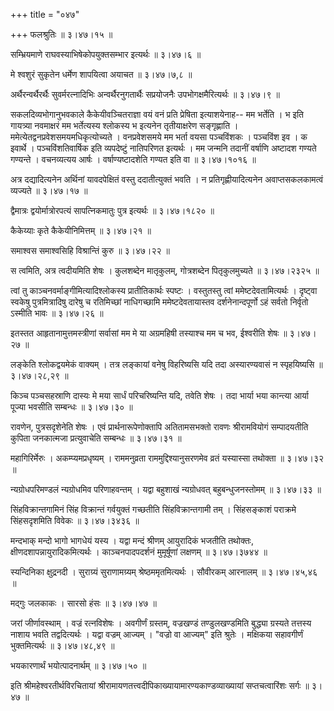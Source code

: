 +++
title = "०४७"

+++
फलश्रुतिः  ॥  ३।४७।१५ ॥   

  

सम्भ्रियमाणे राघवस्याभिषेकोपयुक्तसम्भार इत्यर्थः  ॥  ३।४७।६ ॥   

  

मे श्वशुरं सुकृतेन धर्मेण शापयित्वा अयाचत  ॥  ३।४७।७,८ ॥   

  

अर्थैरन्वर्थैरर्थैः सुवर्मरत्नादिभिः अन्वर्थैरनुगतार्थैः सप्रयोजनैः उपभोगक्षमैरित्यर्थः  ॥  ३।४७।९ ॥   

  

सकलदिव्यभोगानुभवकाले कैकेयीवञ्चितराज्ञा वयं वनं प्रति प्रेषिता इत्याशयेनाह-- मम भर्तेति । भ इति गायत्र्या नवमाक्षरं मम भर्तेत्यस्य श्लोकस्य भ इत्यनेन तृतीयाक्षरेण सङ्गृह्णाति । ममेत्येतद्वनप्रवेशसमयमधिकृत्योच्यते । वनप्रवेशसमये मम भर्ता वयसा पञ्चविंशकः । पञ्चविंश इव । क इवार्थे । पञ्चविंशतिवार्षिक इति व्यपदेष्टुं नातिपरिणत इत्यर्थः । मम जन्मनि तदानीं वर्षाणि अष्टादश गण्यते गण्यन्ते । वचनव्यत्यय आर्षः । वर्षाण्यष्टादशेति गण्यत इति वा  ॥  ३।४७।१०१६ ॥   

  

अत्र दद्यादित्यनेन अर्थिनां यावदपेक्षितं वस्तु ददातीत्युक्तं भवति । न प्रतिगृह्णीयादित्यनेन अवाप्तसकलकामत्वं व्यज्यते  ॥  ३।४७।१७ ॥   

  

द्वैमात्रः द्वयोर्मात्रोरपत्यं सापत्निकमातुः पुत्र इत्यर्थः  ॥  ३।४७।१८२० ॥   

  

कैकेय्याः कृते कैकेयीनिमित्तम्  ॥  ३।४७।२१ ॥   

  

समाश्वस समाश्वसिहि विश्रान्तिं कुरु  ॥  ३।४७।२२ ॥   

  

स त्वमिति, अत्र त्वदीयमिति शेषः । कुलशब्देन मातृकुलम्, गोत्रशब्देन पितृकुलमुच्यते  ॥  ३।४७।२३२५ ॥   

  

त्वां तु काञ्चनवर्माङ्गीमित्यादिश्लोकस्य प्रातीतिकार्थः स्पष्टः । वस्तुतस्तु त्वां ममेष्टदेवतामित्यर्थः । दृष्ट्वा स्वकेषु पुत्रमित्रादिषु दारेषु च रतिमिच्छां नाधिगच्छामि ममेष्टदेवतायास्तव दर्शनेनान्दपूर्णो ऽहं सर्वतो निर्वृतो ऽस्मीति भावः  ॥  ३।४७।२६ ॥   

  

इतस्तत आहृतानामुत्तमस्त्रीणां सर्वासां मम मे या अग्रमहिषी तस्याश्च मम च भव, ईश्वरीति शेषः  ॥  ३।४७।२७ ॥   

  

लङ्केति श्लोकद्वयमेकं वाक्यम् । तत्र लङ्कायां वनेषु विहरिष्यसि यदि तदा अस्यारण्यवासं न स्पृहयिष्यसि  ॥  ३।४७।२८,२९ ॥   

  

किञ्च पञ्चसहस्राणि दास्यः मे मया सार्धं परिचरिष्यन्ति यदि, तवेति शेषः । तदा भार्या भया कान्त्या आर्या पूज्या भवसीति सम्बन्धः  ॥  ३।४७।३० ॥   

  

रावणेन, पुत्रसदृशेनेति शेषः । एवं प्रार्थनारूपेणोक्तापि अतितामसभक्तो रावणः श्रीरामवियोगं सम्पादयतीति कुपिता जनकात्मजा प्रत्युवाचेति सम्बन्धः  ॥  ३।४७।३१ ॥   

  

महागिरिर्मेरुः । अकम्प्यमप्रधृष्यम् । राममनुव्रता राममुद्दिश्यानुसरणमेव व्रतं यस्यास्सा तथोक्ता  ॥  ३।४७।३२ ॥   

  

न्यग्रोधपरिमण्डलं न्यग्रोधमिव परिणाहवन्तम् । यद्वा बहुशाखं न्यग्रोधवत् बहुबन्धुजनस्तोमम्  ॥  ३।४७।३३ ॥   

  

सिंहविक्रान्तगामिनं सिंह विक्रान्तं गर्वयुक्तं गच्छतीति सिंहविक्रान्तगामी तम् । सिंहसङ्काशं पराक्रमे सिंहसदृशमिति विवेकः  ॥  ३।४७।३४३६ ॥   

  

मन्दभाक् मन्दो भागो भागधेयं यस्य । यद्वा मन्दं श्रीणम् आयुरादिकं भजतीति तथोक्तः, क्षीणदशापन्नायुरादिकमित्यर्थः । काञ्चनपादपदर्शनं मुमूर्षूणां लक्षणम्  ॥  ३।४७।३७४४ ॥   

  

स्यन्दिनिका क्षुद्रनदी । सुराग्र्यं सुराणामग्र्यम् श्रेष्ठममृतमित्यर्थः । सौवीरकम् आरनालम्  ॥  ३।४७।४५,४६ ॥   

  

मद्गुः जलकाकः । सारसो हंसः  ॥  ३।४७।४७ ॥   

  

जरां जीर्णावस्थाम् । वज्रं रत्नविशेषः । अवगीर्णं ग्रस्तम्, वज्रखण्डं तण्डुलखण्डमिति बुद्ध्या ग्रस्यते तत्तस्य नाशाय भवति तद्वदित्यर्थः । यद्वा वज्रम् आज्यम् । "वज्रो वा आज्यम्" इति श्रुतेः । मक्षिकया सहावगीर्णं भुक्तमित्यर्थः  ॥  ३।४७।४८,४९ ॥   

  

भयकारणार्थं भयोत्पादनार्थम्  ॥  ३।४७।५० ॥   

  

इति श्रीमहेश्वरतीर्थविरचितायां श्रीरामायणतत्त्वदीपिकाख्यायामारण्यकाण्डव्याख्यायां सप्तचत्वारिंशः सर्गः  ॥  ३।४७ ॥   

  


